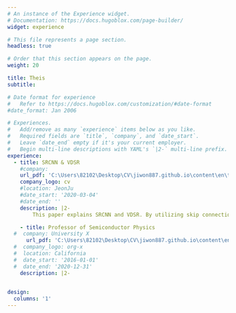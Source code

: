 ```yaml
---
# An instance of the Experience widget.
# Documentation: https://docs.hugoblox.com/page-builder/
widget: experience

# This file represents a page section.
headless: true

# Order that this section appears on the page.
weight: 20

title: Theis
subtitle:

# Date format for experience
#   Refer to https://docs.hugoblox.com/customization/#date-format
#date_format: Jan 2006

# Experiences.
#   Add/remove as many `experience` items below as you like.
#   Required fields are `title`, `company`, and `date_start`.
#   Leave `date_end` empty if it's your current employer.
#   Begin multi-line descriptions with YAML's `|2-` multi-line prefix.
experience:
  - title: SRCNN & VDSR
    #company: 
    url_pdf: 'C:\Users\82102\Desktop\CV\jiwon887.github.io\content\en\thesis\read\srcnn_vdsr.pdf'
    company_logo: cv
    #location: JeonJu
    #date_start: '2020-03-04'
    #date_end: ''
    description: |2-
        This paper explains SRCNN and VDSR. By utilizing skip connections, it increases the depth of the neural network and enhances performance, while achieving faster convergence compared to previous models. 

    - title: Professor of Semiconductor Physics
  #  company: University X
      url_pdf: 'C:\Users\82102\Desktop\CV\jiwon887.github.io\content\en\thesis\read\vit.pdf'
  #  company_logo: org-x
  #  location: California
  #  date_start: '2016-01-01'
  #  date_end: '2020-12-31'
    description: |2-
          

design:
  columns: '1'
---
```

